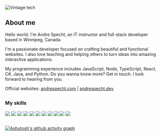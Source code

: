 ![Vintage tech](assets/vintage.jpg "Vintage tech")

## About me

Hello world. I'm Andre Specht, an IT instructor and full-stack developer based
in Winnipeg, Canada.

I'm a passionate developer focused on crafting beautiful and functional 
websites. I also love teaching and helping others to turn ideas into amazing 
interactive applications.

My programming experience includes JavaScript, Node, TypeScript, React,
C#, Java, and Python. Do you wanna know more? Get in touch. I look forward to
hearing from you.

Official websites: <a href="https://andrespecht.com/" target="_blank">andrespecht.com</a> | <a href="https://andrespecht.dev/" target="_blank">andrespecht.dev</a>

##

### My skills

![](https://img.shields.io/badge/code-javascript-informational?style=for-the-badge&logo=javascript&logoColor=white&color=5bcdec)
![](https://img.shields.io/badge/code-node-informational?style=for-the-badge&logo=javascript&logoColor=white&color=5bcdec)
![](https://img.shields.io/badge/code-typescript-informational?style=for-the-badge&logo=typescript&logoColor=white&color=5bcdec)
![](https://img.shields.io/badge/code-react-informational?style=for-the-badge&logo=react&logoColor=white&color=5bcdec)
![](https://img.shields.io/badge/code-c%23-informational?style=for-the-badge&logo=csharp&logoColor=white&color=5bcdec)
![](https://img.shields.io/badge/code-java-informational?style=for-the-badge&logo=java&logoColor=white&color=5bcdec)
![](https://img.shields.io/badge/code-python-informational?style=for-the-badge&logo=python&logoColor=white&color=5bcdec)
![](https://img.shields.io/badge/web-html-informational?style=for-the-badge&logo=html5&logoColor=white&color=5bcdec)
![](https://img.shields.io/badge/web-css-informational?style=for-the-badge&logo=css3&logoColor=white&color=5bcdec)
![](https://img.shields.io/badge/db-mysql-informational?style=for-the-badge&logo=mysql&logoColor=white&color=5bcdec)
![](https://img.shields.io/badge/db-firebase-informational?style=for-the-badge&logo=firebase&logoColor=white&color=5bcdec)

##

[![Ashutosh's github activity graph](https://github-readme-activity-graph.cyclic.app/graph?username=mrspecht&theme=react-dark&hide_border=true)](https://github.com/ashutosh00710/github-readme-activity-graph)

<!---
### My stats

<a href="https://github.com/mrspecht">
  <img height="205px" align="center" src="https://github-readme-stats.vercel.app/api?username=mrspecht&theme=vue&show_icons=true" alt="My GitHub stats" />
</a>
<a href="https://github.com/mrspecht">
  <img align="center" src="https://github-readme-stats.vercel.app/api/top-langs/?username=andrespecht&theme=vue&hide=Ruby&show_icons=true&langs_count=3" alt="My 
  GitHub stats"/>
</a>
--_>